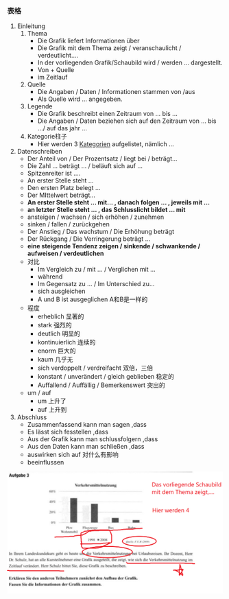 ### 表格

1. Einleitung
   1. Thema
      * Die Grafik liefert Informationen über
      * Die Grafik mit dem Thema zeigt / veranschaulicht / verdeutlicht....
      * In der vorliegenden Grafik/Schaubild wird / werden ... dargestellt.
      * Von + Quelle
      * im Zeitlauf
   2. Quelle
      * Die Angaben / Daten / Informationen stammen von /aus
      * Als Quelle wird ... angegeben.
   3. Legende
      * Die Grafik beschreibt einen Zeitraum von ... bis ...
      * Die Angaben / Daten beziehen sich auf den Zeitraum von ... bis .../ auf das jahr ...
   4. Kategorie柱子
      * Hier werden 3 <u>Kategorien</u> aufgelistet, nämlich ...
2. Datenschreiben
   * Der Anteil von / Der Prozentsatz /   liegt bei / beträgt...
   * Die Zahl ... beträgt  ... / beläuft sich auf ...
   * Spitzenreiter ist ....
   * An erster Stelle steht ...
   * Den ersten Platz belegt ...
   * Der MIttelwert beträgt...
   * **An erster Stelle steht ... mit... , danach folgen ... , jeweils mit ...**
   * **an letzter Stelle steht ... , das Schlusslicht bildet ... mit**
   * ansteigen  / wachsen / sich erhöhen / zunehmen
   * sinken / fallen / zurückgehen
   * Der Anstieg / Das wachstum / Die Erhöhung beträgt
   * Der Rückgang / Die Verringerung beträgt ...
   * **eine steigende Tendenz zeigen / sinkende / schwankende / aufweisen / verdeutlichen**
   * 对比
     * Im Vergleich zu / mit ... / Verglichen mit ...
     * während
     * Im Gegensatz zu ... / Im Unterschied zu...
     * sich ausgleichen
     * A und B ist ausgeglichen    A和B是一样的
   * 程度
     * erheblich     显著的
     * stark      强烈的
     * deutlich      明显的
     * kontinuierlich     连续的
     * enorm     巨大的
     * kaum     几乎无
     * sich verdoppelt / verdreifacht     双倍，三倍
     * konstant / unverändert / gleich geblieben     稳定的
     * Auffallend / Auffällig / Bemerkenswert     突出的
   * um / auf 
     * um 上升了
     * auf 上升到
3. Abschluss
   * Zusammenfassend kann man sagen ,dass
   * Es lässt sich fesstellen ,dass
   * Aus der Grafik kann man schlussfolgern ,dass
   * Aus den Daten kann man schließen ,dass
   * auswirken sich auf     对什么有影响
   * beeinflussen



![微信截图_20200521203538](\MDpic\微信截图_20200521203538.png)

